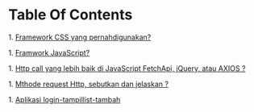 # Table Of Contents
  
 ​​1.​ [​​Framework CSS yang pernahdigunakan?](#types) 

 ​1.​ [​Framwork JavaScript?​](#references) 

 ​​1.​ [​Http call yang lebih baik di JavaScript FetchApi, jQuery, atau AXIOS ?](#objects)
 
 ​​1.​ [​Mthode request Http, sebutkan dan jelaskan ?](#arrays) 

 ​1.​ [Aplikasi login-tampillist-tambah​​](#destructuring)
